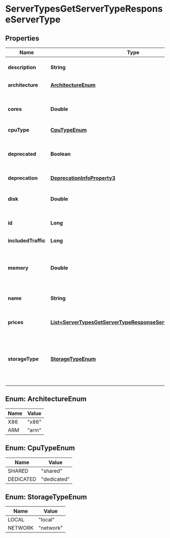 

# ServerTypesGetServerTypeResponseServerType


## Properties

| Name | Type | Description | Notes |
|------------ | ------------- | ------------- | -------------|
|**description** | **String** | Description of the Server type |  |
|**architecture** | [**ArchitectureEnum**](#ArchitectureEnum) | Type of cpu architecture |  |
|**cores** | **Double** | Number of cpu cores a Server of this type will have |  |
|**cpuType** | [**CpuTypeEnum**](#CpuTypeEnum) | Type of cpu |  |
|**deprecated** | **Boolean** | This field is deprecated. Use the deprecation object instead |  |
|**deprecation** | [**DeprecationInfoProperty3**](DeprecationInfoProperty3.md) |  |  [optional] |
|**disk** | **Double** | Disk size a Server of this type will have in GB |  |
|**id** | **Long** | ID of the Server type |  |
|**includedTraffic** | **Long** | Free traffic per month in bytes |  |
|**memory** | **Double** | Memory a Server of this type will have in GB |  |
|**name** | **String** | Unique identifier of the Server type |  |
|**prices** | [**List&lt;ServerTypesGetServerTypeResponseServerTypePricesInner&gt;**](ServerTypesGetServerTypeResponseServerTypePricesInner.md) | Prices in different Locations |  |
|**storageType** | [**StorageTypeEnum**](#StorageTypeEnum) | Type of Server boot drive. Local has higher speed. Network has better availability. |  |



## Enum: ArchitectureEnum

| Name | Value |
|---- | -----|
| X86 | &quot;x86&quot; |
| ARM | &quot;arm&quot; |



## Enum: CpuTypeEnum

| Name | Value |
|---- | -----|
| SHARED | &quot;shared&quot; |
| DEDICATED | &quot;dedicated&quot; |



## Enum: StorageTypeEnum

| Name | Value |
|---- | -----|
| LOCAL | &quot;local&quot; |
| NETWORK | &quot;network&quot; |



